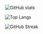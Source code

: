 ![GitHub stats](https://github-readme-stats.vercel.app/api?username=ibrahimuzunn&show_icons=true&theme=radical)

![Top Langs](https://github-readme-stats.vercel.app/api/top-langs/?username=ibrahimuzunn&layout=compact&theme=radical)

![GitHub Streak](https://github-readme-streak-stats.herokuapp.com/?user=ibrahimuzunn&theme=radical)
